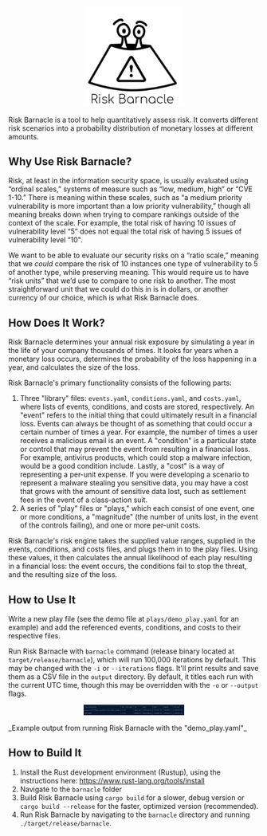 <p align="center">
  <img src="https://github.com/Will-Low/risk-barnacle/blob/master/images/barnaclebill.png" width="40%" align="">
</p>
Risk Barnacle is a tool to help quantitatively assess risk. It converts different risk scenarios into a probability distribution of monetary losses at different amounts.

## Why Use Risk Barnacle?

Risk, at least in the information security space, is usually evaluated using “ordinal scales,” systems of measure such as “low, medium, high” or “CVE 1-10.” There is meaning within these scales, such as “a medium priority vulnerability is more important than a low priority vulnerability,” though all meaning breaks down when trying to compare rankings outside of the context of the scale. For example, the total risk of having 10 issues of vulnerability level “5” does not equal the total risk of having 5 issues of vulnerability level “10".

We want to be able to evaluate our security risks on a “ratio scale,” meaning that we _could_ compare the risk of 10 instances one type of vulnerability to 5 of another type, while preserving meaning. This would require us to have “risk units” that we’d  use to compare to one risk to another. The most straightforward unit that we could do this in is in dollars, or another currency of our choice, which is what Risk Barnacle does.

## How Does It Work?

Risk Barnacle determines your annual risk exposure by simulating a year in the life of your company thousands of times. It looks for years when a monetary loss occurs, determines the probability of the loss happening in a year, and calculates the size of the loss.

Risk Barnacle's primary functionality consists of the following parts:

1. Three "library" files: `events.yaml`, `conditions.yaml`, and `costs.yaml`, where lists of events, conditions, and costs are stored, respectively. An "event" refers to the initial thing that could ultimately result in a financial loss. Events can always be thought of as something that could occur a certain number of times a year. For example, the number of times a user receives a malicious email is an event. A "condition" is a particular state or control that may prevent the event from resulting in a financial loss. For example, antivirus products, which could stop a malware infection, would be a good condition include. Lastly, a "cost" is a way of representing a per-unit expense. If you were developing a scenario to represent a malware stealing you sensitive data, you may have a cost that grows with the amount of sensitive data lost, such as settlement fees in the event of a class-action suit.
2. A series of "play" files or "plays," which each consist of one event, one or more conditions, a "magnitude" (the number of units lost, in the event of the controls failing), and one or more per-unit costs.

Risk Barnacle's risk engine takes the supplied value ranges, supplied in the events, conditions, and costs files, and plugs them in to the play files. Using these values, it then calculates the annual likelihood of each play resulting in a financial loss: the event occurs, the conditions fail to stop the threat, and the resulting size of the loss.

## How to Use It
Write a new play file (see the demo file at `plays/demo_play.yaml` for an example) and add the referenced events, conditions, and costs to their respective files.

Run Risk Barnacle with `barnacle` command (release binary located at `target/release/barnacle`), which will run 100,000 iterations by default. This may be changed with the `-i` or `--iterations` flags. It'll print results and save them as a CSV file in the `output` directory. By default, it titles each run with the current UTC time, though this may be overridden with the `-o` or `--output` flags.

<p align="center">
  <img src="https://github.com/Will-Low/risk-barnacle/blob/master/images/examplescreenshot.png" width="40%" align="">
</p>
_Example output from running Risk Barnacle with the "demo_play.yaml"_


## How to Build It
1. Install the Rust development environment (Rustup), using the instructions here: https://www.rust-lang.org/tools/install
2. Navigate to the `barnacle` folder
3. Build Risk Barnacle using `cargo build` for a slower, debug version or `cargo build --release` for the faster, optimized version (recommended).
4. Run Risk Barnacle by navigating to the `barnacle` directory and running `./target/release/barnacle`.
